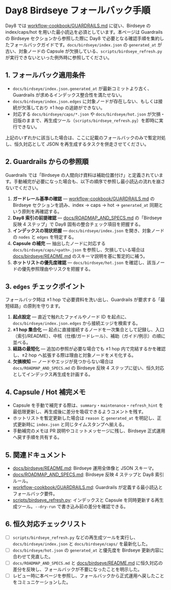 # Day8 Birdseye フォールバック手順

Day8 では [workflow-cookbook/GUARDRAILS.md](../workflow-cookbook/GUARDRAILS.md) に従い、Birdseye の index/caps/hot を用いた最小読込を必須としています。本ページは Guardrails の Birdseye セクションから参照した際に Day8 で必要となる確認手順を集約したフォールバックガイドです。`docs/birdseye/index.json` の `generated_at` が古い、対象ノードの Capsule が欠損している、`scripts/birdseye_refresh.py` が実行できないといった例外時に参照してください。

## 1. フォールバック適用条件
- `docs/birdseye/index.json.generated_at` が最新コミットより古く、Guardrails が求めるインデックス整合性を満たせない。
- `docs/birdseye/index.json.edges` に対象ノードが存在しない、もしくは接続が欠落しており ±1 hop の追跡ができない。
- 対応する `docs/birdseye/caps/*.json` や `docs/birdseye/hot.json` が欠損・旧版のままで、再生成ツール（`scripts/birdseye_refresh.py`）を即時に実行できない。

上記のいずれかに該当した場合は、ここに記載のフォールバックのみで暫定対処し、恒久対応として JSON を再生成するタスクを併走させてください。

## 2. Guardrails からの参照順
Guardrails では「Birdseye の人間向け資料は補助位置付け」と定義されています。手動補完が必要になった場合も、以下の順序で参照し最小読込の流れを崩さないでください。

1. **ガードレール基準の確認** — [workflow-cookbook/GUARDRAILS.md](../workflow-cookbook/GUARDRAILS.md) の Birdseye セクションを読み、index → caps → hot → `generated_at` 同期という原則を再確認する。
2. **Day8 索引の前提確認** — [docs/ROADMAP_AND_SPECS.md](ROADMAP_AND_SPECS.md) の「Birdseye 反映 4 ステップ」で Day8 固有の整合チェック項目を把握する。
3. **インデックスの現状把握** — `docs/birdseye/index.json` を開き、対象ノードの `nodes` と `edges` を特定する。
4. **Capsule の補完** — 抽出したノードに対応する `docs/birdseye/caps/<path>.json` を参照し、欠損している場合は [docs/birdseye/README.md](birdseye/README.md) のスキーマ説明を基に暫定的に補う。
5. **ホットリストの優先度確認** — `docs/birdseye/hot.json` を確認し、該当ノードの優先参照理由やリスクを把握する。

## 3. `edges` チェックポイント
フォールバック時は ±1 hop で必要資料を洗い出し、Guardrails が要求する「最短経路」の原則を守ります。

1. **起点設定** — 直近で触れたファイルやノード ID を起点に、`docs/birdseye/index.json.edges` から接続エッジを検索する。
2. **±1 hop 集合化** — 起点に直接接続するノードを一次集合として記録し、入口（索引/README）、中核（仕様/ガードレール）、補助（ガイド/例示）の順に並べる。
3. **経路の最短化** — 追加の参照が必要な場合でも ±1 hop 内で完結するかを確認し、±2 hop へ拡張する際は理由と対象ノードをメモ化する。
4. **欠損検知** — ノードやエッジが見つからない場合は `docs/ROADMAP_AND_SPECS.md` の Birdseye 反映 4 ステップに従い、恒久対応としてインデックス再生成を計画する。

## 4. Capsule / Hot 補完メモ
- Capsule を手動で補完する際は、`summary`・`maintenance`・`refresh_hint` を最低限更新し、再生成後に差分を吸収できるようコメントを残す。
- ホットリストを暫定更新した場合は `reason` と `generated_at` を明記し、正式更新時に `index.json` と同じタイムスタンプへ揃える。
- 手動補完のメモは PR 説明やコミットメッセージに残し、Birdseye 正式運用へ戻す手順を共有する。

## 5. 関連ドキュメント
- [docs/birdseye/README.md](birdseye/README.md): Birdseye 運用全体像と JSON スキーマ。
- [docs/ROADMAP_AND_SPECS.md](ROADMAP_AND_SPECS.md): Birdseye 反映 4 ステップと Day8 索引ルール。
- [workflow-cookbook/GUARDRAILS.md](../workflow-cookbook/GUARDRAILS.md): Guardrails が定義する最小読込とフォールバック要件。
- [scripts/birdseye_refresh.py](../scripts/birdseye_refresh.py): インデックスと Capsule を同時更新する再生成ツール。`--dry-run` で書き込み前の差分を確認できる。

## 6. 恒久対応チェックリスト
- [ ] `scripts/birdseye_refresh.py` などの再生成ツールを実行し、`docs/birdseye/index.json` と `docs/birdseye/caps/` を最新化した。
- [ ] `docs/birdseye/hot.json` の `generated_at` と優先度を Birdseye 更新内容に合わせて見直した。
- [ ] `docs/ROADMAP_AND_SPECS.md` と [docs/birdseye/README.md](birdseye/README.md) に恒久対応の差分を反映し、フォールバックが不要になったことを明示した。
- [ ] レビュー時に本ページを参照し、フォールバックから正式運用へ戻したことをコミュニケーションした。
